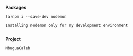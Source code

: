 **Packages**

```
(a)npm i --save-dev nodemon

Installing nodemon only for my development environment


```

**Project**

```
MbuguaCaleb

```
